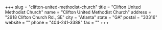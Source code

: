+++
slug = "clifton-united-methodist-church"
title = "Clifton United Methodist Church"
name = "Clifton United Methodist Church"
address = "2918 Clifton Church Rd., SE"
city = "Atlanta"
state = "GA"
postal = "30316"
website = ""
phone = "404-241-3388"
fax = ""
+++
